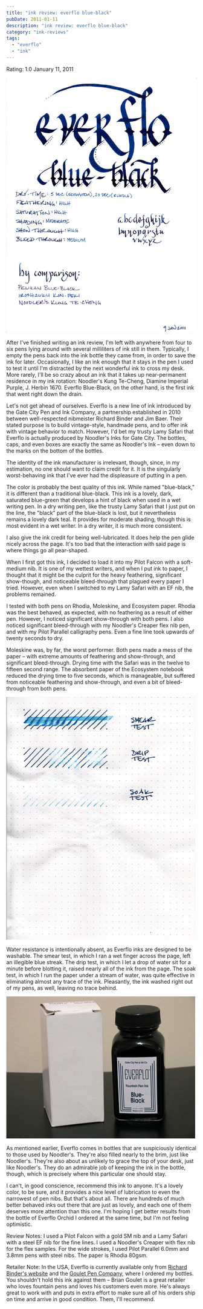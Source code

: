 ```yaml
---
title: "ink review: everflo blue-black"
pubDate: 2011-01-11
description: "ink review: everflo blue-black"
category: "ink-reviews"
tags:
  - "everflo"
  - "ink"
---
```


Rating: 1.0
January 11, 2011

![](everflo-blue-black.jpg)

After I've finished writing an ink review, I'm left with anywhere from four to six pens lying around with several milliliters of ink still in them. Typically, I empty the pens back into the ink bottle they came from, in order to save the ink for later. Occasionally, I like an ink enough that it stays in the pen I used to test it until I'm distracted by the next wonderful ink to cross my desk. More rarely, I'll be so crazy about an ink that it takes up near-permanent residence in my ink rotation: Noodler's Kung Te-Cheng, Diamine Imperial Purple, J. Herbin 1670. Everflo Blue-Black, on the other hand, is the first ink that went right down the drain.

Let's not get ahead of ourselves. Everflo is a new line of ink introduced by the Gate City Pen and Ink Company, a partnership established in 2010 between well-respected nibmeister Richard Binder and Jim Baer. Their stated purpose is to build vintage-style, handmade pens, and to offer ink with vintage behavior to match. However, I'd bet my trusty Lamy Safari that Everflo is actually produced by Noodler's Inks for Gate City. The bottles, caps, and even boxes are exactly the same as Noodler's Ink – even down to the marks on the bottom of the bottles.

The identity of the ink manufacturer is irrelevant, though, since, in my estimation, no one should want to claim credit for it. It is the singularly worst-behaving ink that I've ever had the displeasure of putting in a pen.

The color is probably the best quality of this ink. While named "blue-black," it is different than a traditional blue-black. This ink is a lovely, dark, saturated blue-green that develops a hint of black when used in a wet writing pen. In a dry writing pen, like the trusty Lamy Safari that I just put on the line, the "black" part of the blue-black is lost, but it nevertheless remains a lovely dark teal. It provides for moderate shading, though this is most evident in a wet writer. In a dry writer, it is much more consistent.

I also give the ink credit for being well-lubricated. It does help the pen glide nicely across the page. It's too bad that the interaction with said page is where things go all pear-shaped.

When I first got this ink, I decided to load it into my Pilot Falcon with a soft-medium nib. It is one of my wettest writers, and when I put ink to paper, I thought that it might be the culprit for the heavy feathering, significant show-though, and noticeable bleed-through that plagued every paper I tried. However, even when I switched to my Lamy Safari with an EF nib, the problems remained.

I tested with both pens on Rhodia, Moleskine, and Ecosystem paper. Rhodia was the best behaved, as expected, with no feathering as a result of either pen. However, I noticed significant show-through with both pens. I also noticed significant bleed-through with my Noodler's Creaper flex nib pen, and with my Pilot Parallel calligraphy pens. Even a fine line took upwards of twenty seconds to dry.

Moleskine was, by far, the worst performer. Both pens made a mess of the paper – with extreme amounts of feathering and show-through, and significant bleed-through. Drying time with the Safari was in the twelve to fifteen second range. The absorbent paper of the Ecosystem notebook reduced the drying time to five seconds, which is manageable, but suffered from noticeable feathering and show-through, and even a bit of bleed-through from both pens.

![](everflo-blue-black-water-test.jpg)

Water resistance is intentionally absent, as Everflo inks are designed to be washable. The smear test, in which I ran a wet finger across the page, left an illegible blue streak. The drip test, in which I let a drop of water sit for a minute before blotting it, raised nearly all of the ink from the page. The soak test, in which I run the paper under a stream of water, was quite effective in eliminating almost any trace of the ink. Pleasantly, the ink washed right out of my pens, as well, leaving no trace behind.

![](everflo-blue-black-bottle.jpg)

As mentioned earlier, Everflo comes in bottles that are suspiciously identical to those used by Noodler's. They're also filled nearly to the brim, just like Noodler's. They're also about as unlikely to grace the top of your desk, just like Noodler's. They do an admirable job of keeping the ink in the bottle, though, which is precisely where this particular one should stay.

I can't, in good conscience, recommend this ink to anyone. It's a lovely color, to be sure, and it provides a nice level of lubrication to even the narrowest of pen nibs. But that's about all. There are hundreds of much better behaved inks out there that are just as lovely, and each one of them deserves more attention than this one. I'm hoping I get better results from the bottle of Everflo Orchid I ordered at the same time, but I'm not feeling optimistic.

Review Notes: I used a Pilot Falcon with a gold SM nib and a Lamy Safari with a steel EF nib for the fine lines. I used a Noodler's Creaper with flex nib for the flex samples. For the wide strokes, I used Pilot Parallel 6.0mm and 3.8mm pens with steel nibs. The paper is Rhodia 80gsm.

Retailer Note: In the USA, Everflo is currently available only from [Richard Binder's website](http://www.richardspens.com/) and the [Goulet Pen Company](http://www.gouletpens.com/Default.asp), where I ordered my bottles. You shouldn't hold this ink against them – Brian Goulet is a great retailer who loves fountain pens and loves his customers even more. He's always great to work with and puts in extra effort to make sure all of his orders ship on time and arrive in good condition. Them, I'll recommend.
